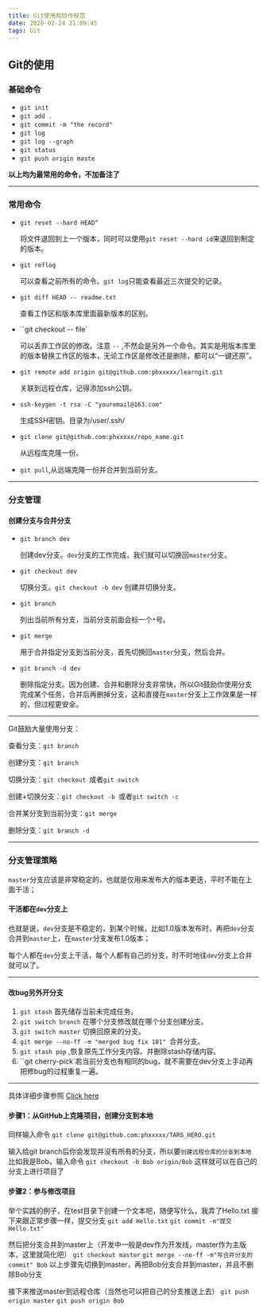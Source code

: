 ```yaml
---
title: Git使用和协作规范
date: 2020-02-24 21:09:45
tags: Git
---
```


## Git的使用

### 基础命令

* `git init `
* `git add .`
* `git commit -m "the record"`
* `git log`
* `git log --graph`
* `git status`
* `git push origin maste`

<b>以上均为最常用的命令，不加备注了 </b>

----------

### 常用命令

* `git reset --hard HEAD^`

  将文件退回到上一个版本，同时可以使用`git reset --hard id`来退回到制定的版本。

* `git reflog`  

  可以查看之前所有的命令。`git log`只能查看最近三次提交的记录。

* `git diff HEAD -- readme.txt`

  查看工作区和版本库里面最新版本的区别。

* ``git checkout -- file`

  可以丢弃工作区的修改。注意  `--` ,不然会是另外一个命令。其实是用版本库里的版本替换工作区的版本，无论工作区是修改还是删除，都可以“一键还原”。

* `git remote add origin git@github.com:phxxxxx/learngit.git`

  关联到远程仓库，记得添加ssh公钥。

* `ssh-keygen -t rsa -C "youremail@163.com"`

  生成SSH密钥。目录为/user/.ssh/

* `git clone git@github.com:phxxxxx/repo_name.git`

  从远程库克隆一份。

* `git pull`,从远端克隆一份并合并到当前分支。

------

### 分支管理

#### 创建分支与合并分支

* `git branch dev`

  创建dev分支。`dev`分支的工作完成，我们就可以切换回`master`分支。

* `git checkout dev`  

  切换分支。`git checkout -b dev` 创建并切换分支。

* `git branch`

  列出当前所有分支，当前分支前面会标一个`*`号。

* `git merge`

  用于合并指定分支到当前分支，首先切换回`master`分支，然后合并。

* `git branch -d dev`

  删除指定分支。因为创建、合并和删除分支非常快，所以Git鼓励你使用分支完成某个任务，合并后再删掉分支，这和直接在`master`分支上工作效果是一样的，但过程更安全。

---

Git鼓励大量使用分支：

查看分支：`git branch`

创建分支：`git branch `

切换分支：`git checkout `或者`git switch `

创建+切换分支：`git checkout -b `或者`git switch -c `

合并某分支到当前分支：`git merge `

删除分支：`git branch -d `

------

### 分支管理策略

`master`分支应该是非常稳定的，也就是仅用来发布大的版本更迭，平时不能在上面干活；

#### 干活都在`dev`分支上

也就是说，`dev`分支是不稳定的，到某个时候，比如1.0版本发布时，再把`dev`分支合并到`master`上，在`master`分支发布1.0版本；

每个人都在`dev`分支上干活，每个人都有自己的分支，时不时地往`dev`分支上合并就可以了。

------

#### 改bug另外开分支

1. `git stash` 首先储存当前未完成任务。
2. `git switch branch` 在哪个分支修改就在哪个分支创建分支。
3. `git switch master` 切换回原来的分支。
4. `git merge --no-ff -m "merged bug fix 101" `合并分支。
5. `git stash pop` ,恢复原先工作分支内容。并删除stash存储内容。
6. ``git cherry-pick`若当前分支也有相同的bug，就不需要在dev分支上手动再把修bug的过程重复一遍。

------

具体详细步骤参照  [Click here](https://segmentfault.com/a/1190000015798490)

#### 步骤1：从GitHub上克隆项目，创建分支到本地

同样输入命令
`git clone git@github.com:phxxxxx/TARS_HERO.git`

输入给git branch后你会发现并没有所有的分支，所以要`创建远程仓库的分支到本地`
比如我是Bob，输入命令
`git checkout -b Bob origin/Bob`
这样就可以在自己的分支上进行项目了

#### 步骤2：参与修改项目

举个实践的例子，在test目录下创建一个文本吧，随便写什么，我弄了Hello.txt
接下来跟正常步骤一样，提交分支
`git add Hello.txt`
`git commit -m"提交Hello.txt"`

然后把分支合并到master上（开发中一般是dev作为开发线，master作为主版本，这里就简化吧）
`git checkout master`
`git merge --no-ff -m"写合并分支的commit" Bob`
以上步骤先切换到master，再把Bob分支合并到master，并且不删除Bob分支

接下来推送master到远程仓库（当然也可以把自己的分支推送上去）
`git push origin master`
`git push origin Bob`











